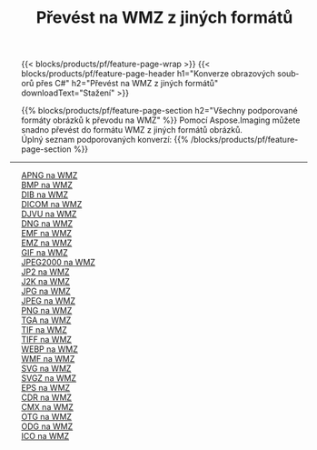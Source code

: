 ﻿---
title: Převést na WMZ z jiných formátů 
weight: 3920
url: /cs/net/conversion/to/wmz 
lang: cs
langdirlevel: 2
locales: zh-hans,ja,it,ru,de,es,fr,nl,id,lt,pl,pt,vi,tr,ko,zh-hant,ar,hi,th,sv,cs,uk,he
description: Pomocí Aspose.Imaging můžete snadno převést na WMZ z jiných formátů
---

{{< blocks/products/pf/feature-page-wrap >}}
{{< blocks/products/pf/feature-page-header h1="Konverze obrazových souborů přes C#" h2="Převést na WMZ z jiných formátů" downloadText="Stažení" >}}


{{% blocks/products/pf/feature-page-section  h2="Všechny podporované formáty obrázků k převodu na WMZ" %}}
Pomocí Aspose.Imaging můžete snadno převést do formátu WMZ z jiných formátů obrázků.
<br/>
Úplný seznam podporovaných konverzí:
{{% /blocks/products/pf/feature-page-section %}}
<div class="container-fluid productfamilypage bg-gray">
    <div class="convertypes bg-gray agp-content section">
        <div class="container">
		<hr style="margin-left:-20px;"/>
		<div class="row other-converters">
		    <div class='col-md-2 other-converter remove-lp remove-rp'><a href="/imaging/cs/net/conversion/apng-to-wmz" >APNG na WMZ</a></div>
<div class='col-md-2 other-converter remove-lp remove-rp'><a href="/imaging/cs/net/conversion/bmp-to-wmz" >BMP na WMZ</a></div>
<div class='col-md-2 other-converter remove-lp remove-rp'><a href="/imaging/cs/net/conversion/dib-to-wmz" >DIB na WMZ</a></div>
<div class='col-md-2 other-converter remove-lp remove-rp'><a href="/imaging/cs/net/conversion/dicom-to-wmz" >DICOM na WMZ</a></div>
<div class='col-md-2 other-converter remove-lp remove-rp'><a href="/imaging/cs/net/conversion/djvu-to-wmz" >DJVU na WMZ</a></div>
<div class='col-md-2 other-converter remove-lp remove-rp'><a href="/imaging/cs/net/conversion/dng-to-wmz" >DNG na WMZ</a></div>
<div class='col-md-2 other-converter remove-lp remove-rp'><a href="/imaging/cs/net/conversion/emf-to-wmz" >EMF na WMZ</a></div>
<div class='col-md-2 other-converter remove-lp remove-rp'><a href="/imaging/cs/net/conversion/emz-to-wmz" >EMZ na WMZ</a></div>
<div class='col-md-2 other-converter remove-lp remove-rp'><a href="/imaging/cs/net/conversion/gif-to-wmz" >GIF na WMZ</a></div>
<div class='col-md-2 other-converter remove-lp remove-rp'><a href="/imaging/cs/net/conversion/jpeg2000-to-wmz" >JPEG2000 na WMZ</a></div>
<div class='col-md-2 other-converter remove-lp remove-rp'><a href="/imaging/cs/net/conversion/jp2-to-wmz" >JP2 na WMZ</a></div>
<div class='col-md-2 other-converter remove-lp remove-rp'><a href="/imaging/cs/net/conversion/j2k-to-wmz" >J2K na WMZ</a></div>
<div class='col-md-2 other-converter remove-lp remove-rp'><a href="/imaging/cs/net/conversion/jpg-to-wmz" >JPG na WMZ</a></div>
<div class='col-md-2 other-converter remove-lp remove-rp'><a href="/imaging/cs/net/conversion/jpeg-to-wmz" >JPEG na WMZ</a></div>
<div class='col-md-2 other-converter remove-lp remove-rp'><a href="/imaging/cs/net/conversion/png-to-wmz" >PNG na WMZ</a></div>
<div class='col-md-2 other-converter remove-lp remove-rp'><a href="/imaging/cs/net/conversion/tga-to-wmz" >TGA na WMZ</a></div>
<div class='col-md-2 other-converter remove-lp remove-rp'><a href="/imaging/cs/net/conversion/tif-to-wmz" >TIF na WMZ</a></div>
<div class='col-md-2 other-converter remove-lp remove-rp'><a href="/imaging/cs/net/conversion/tiff-to-wmz" >TIFF na WMZ</a></div>
<div class='col-md-2 other-converter remove-lp remove-rp'><a href="/imaging/cs/net/conversion/webp-to-wmz" >WEBP na WMZ</a></div>
<div class='col-md-2 other-converter remove-lp remove-rp'><a href="/imaging/cs/net/conversion/wmf-to-wmz" >WMF na WMZ</a></div>
<div class='col-md-2 other-converter remove-lp remove-rp'><a href="/imaging/cs/net/conversion/svg-to-wmz" >SVG na WMZ</a></div>
<div class='col-md-2 other-converter remove-lp remove-rp'><a href="/imaging/cs/net/conversion/svgz-to-wmz" >SVGZ na WMZ</a></div>
<div class='col-md-2 other-converter remove-lp remove-rp'><a href="/imaging/cs/net/conversion/eps-to-wmz" >EPS na WMZ</a></div>
<div class='col-md-2 other-converter remove-lp remove-rp'><a href="/imaging/cs/net/conversion/cdr-to-wmz" >CDR na WMZ</a></div>
<div class='col-md-2 other-converter remove-lp remove-rp'><a href="/imaging/cs/net/conversion/cmx-to-wmz" >CMX na WMZ</a></div>
<div class='col-md-2 other-converter remove-lp remove-rp'><a href="/imaging/cs/net/conversion/otg-to-wmz" >OTG na WMZ</a></div>
<div class='col-md-2 other-converter remove-lp remove-rp'><a href="/imaging/cs/net/conversion/odg-to-wmz" >ODG na WMZ</a></div>
<div class='col-md-2 other-converter remove-lp remove-rp'><a href="/imaging/cs/net/conversion/ico-to-wmz" >ICO na WMZ</a></div>
                </div>
        </div>
    </div>
</div>
<br/>

